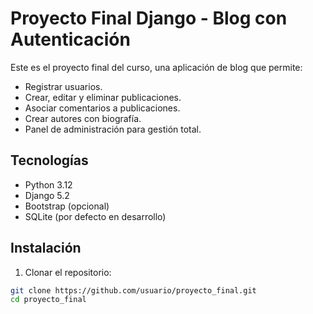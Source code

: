 # Proyecto Final Django - Blog con Autenticación

Este es el proyecto final del curso, una aplicación de blog que permite:

- Registrar usuarios.
- Crear, editar y eliminar publicaciones.
- Asociar comentarios a publicaciones.
- Crear autores con biografía.
- Panel de administración para gestión total.

## Tecnologías

- Python 3.12
- Django 5.2
- Bootstrap (opcional)
- SQLite (por defecto en desarrollo)

## Instalación

1. Clonar el repositorio:

```bash
git clone https://github.com/usuario/proyecto_final.git
cd proyecto_final
